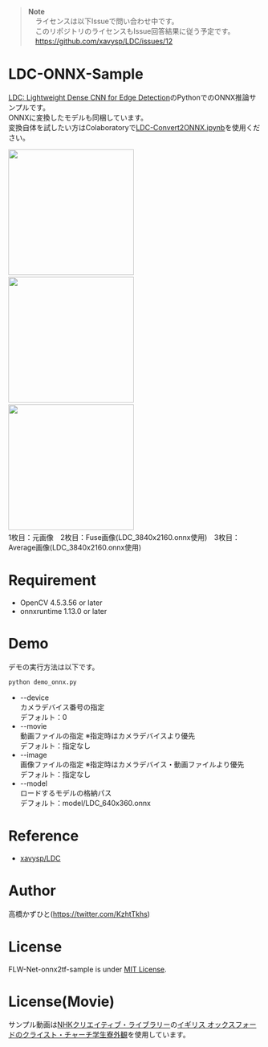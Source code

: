 > **Note**<br>
> 　ライセンスは以下Issueで問い合わせ中です。<br>
> 　このリポジトリのライセンスもIssue回答結果に従う予定です。<br>
> 　https://github.com/xavysp/LDC/issues/12

# LDC-ONNX-Sample
[LDC: Lightweight Dense CNN for Edge Detection](https://github.com/xavysp/LDC)のPythonでのONNX推論サンプルです。<br>
ONNXに変換したモデルも同梱しています。<br>
変換自体を試したい方はColaboratoryで[LDC-Convert2ONNX.ipynb](LDC-Convert2ONNX.ipynb)を使用ください。<br>

<img src="https://user-images.githubusercontent.com/37477845/232208727-ac5e23cb-db96-4790-88d2-945f4912aef3.jpg" loading="lazy" width="250px">　
<img src="https://user-images.githubusercontent.com/37477845/232208729-1aef71fb-55f2-493b-87af-6a6823022d26.png" loading="lazy" width="250px">　
<img src="https://user-images.githubusercontent.com/37477845/232208735-7923d7a6-833f-426f-b116-9e2296ba0c5b.png" loading="lazy" width="250px">　
<br>
1枚目：元画像　2枚目：Fuse画像(LDC_3840x2160.onnx使用)　3枚目：Average画像(LDC_3840x2160.onnx使用)

# Requirement 
* OpenCV 4.5.3.56 or later
* onnxruntime 1.13.0 or later

# Demo
デモの実行方法は以下です。
```bash
python demo_onnx.py
```
* --device<br>
カメラデバイス番号の指定<br>
デフォルト：0
* --movie<br>
動画ファイルの指定 ※指定時はカメラデバイスより優先<br>
デフォルト：指定なし
* --image<br>
画像ファイルの指定 ※指定時はカメラデバイス・動画ファイルより優先<br>
デフォルト：指定なし
* --model<br>
ロードするモデルの格納パス<br>
デフォルト：model/LDC_640x360.onnx

# Reference
* [xavysp/LDC](https://github.com/xavysp/LDC)

# Author
高橋かずひと(https://twitter.com/KzhtTkhs)
 
# License 
FLW-Net-onnx2tf-sample is under [MIT License](LICENSE).

# License(Movie)
サンプル動画は[NHKクリエイティブ・ライブラリー](https://www.nhk.or.jp/archives/creative/)の[イギリス オックスフォードのクライスト・チャーチ学生寮外観](https://www2.nhk.or.jp/archives/movies/?id=D0002011220_00000&ref=search)を使用しています。
